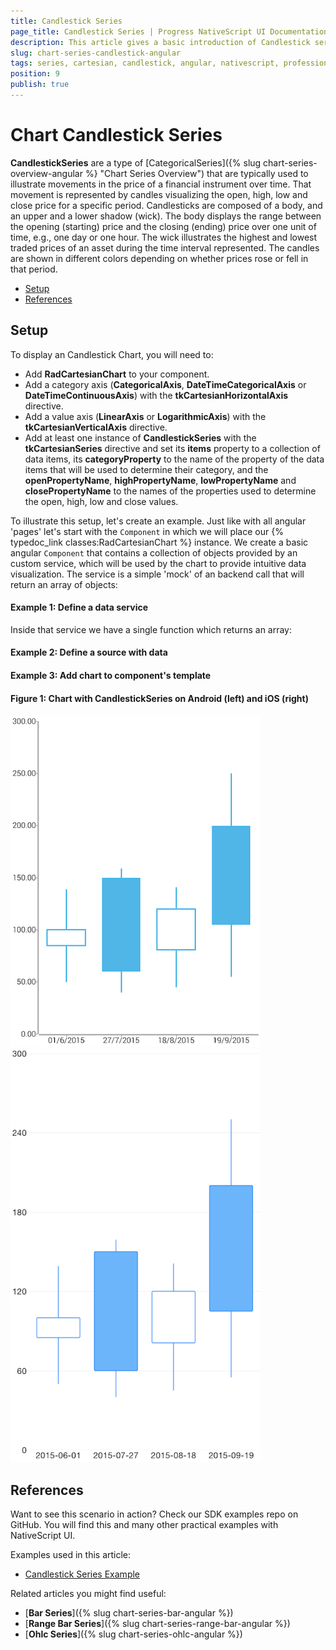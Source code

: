```yaml
---
title: Candlestick Series
page_title: Candlestick Series | Progress NativeScript UI Documentation
description: This article gives a basic introduction of Candlestick series and continues with a sample scenario of how Candlestick series are used.
slug: chart-series-candlestick-angular
tags: series, cartesian, candlestick, angular, nativescript, professional, ui
position: 9
publish: true
---
```


# Chart Candlestick Series

**CandlestickSeries** are a type of [CategoricalSeries]({% slug chart-series-overview-angular %} "Chart Series Overview") that are typically used to illustrate movements in the price of a financial instrument over time. That movement is represented by candles visualizing the open, high, low and close price for a specific period. Candlesticks are composed of a body, and an upper and a lower shadow (wick). The body displays the range between the opening (starting) price and the closing (ending) price over one unit of time, e.g., one day or one hour. The wick illustrates the highest and lowest traded prices of an asset during the time interval represented. The candles are shown in different colors depending on whether prices rose or fell in that period.

* [Setup](#setup)
* [References](#references)

## Setup

To display an Candlestick Chart, you will need to:
- Add **RadCartesianChart** to your component.
- Add a category axis (**CategoricalAxis**, **DateTimeCategoricalAxis** or **DateTimeContinuousAxis**) with the **tkCartesianHorizontalAxis** directive.
- Add a value axis (**LinearAxis** or **LogarithmicAxis**) with the **tkCartesianVerticalAxis** directive.
- Add at least one instance of **CandlestickSeries** with the **tkCartesianSeries** directive and set its **items** property to a collection of data items, its **categoryProperty** to the name of the property of the data items that will be used to determine their category, and the **openPropertyName**, **highPropertyName**, **lowPropertyName** and **closePropertyName** to the names of the properties used to determine the open, high, low and close values.

To illustrate this setup, let's create an example. Just like with all angular 'pages' let's start with the `Component` in which we will place our {% typedoc_link classes:RadCartesianChart %} instance. We create a basic angular `Component` that contains a collection of objects provided by an custom service, which will be used by the chart to provide intuitive data visualization. The service is a simple 'mock' of an backend call that will return an array of objects:

 #### Example 1: Define a data service
 
<snippet id='chart-angular-data-service'/>

Inside that service we have a single function which returns an array:

#### Example 2: Define a source with data

<snippet id='chart-angular-categorical-source'/>

<snippet id='chart-angular-currency'/>

#### Example 3: Add chart to component's template

<snippet id='chart-angular-candlestick-series-component'/>
<snippet id='chart-angular-candlestick-series'/>

#### Figure 1: Chart with CandlestickSeries on Android (left) and iOS (right)

![Cartesian chart: Candlestick series](../../../../img/ns_ui/candlestick_series_android.png " Candlestick Series on Android.") ![Cartesian chart: Candlestick series](../../../../img/ns_ui/candlestick_series_ios.png "Candlestick Series on iOS.")

## References

Want to see this scenario in action?
Check our SDK examples repo on GitHub. You will find this and many other practical examples with NativeScript UI.

Examples used in this article:

* [Candlestick Series Example](https://github.com/NativeScript/nativescript-ui-samples-angular/tree/master/chart/app/examples/series/financial)

Related articles you might find useful:

* [**Bar Series**]({% slug chart-series-bar-angular %})
* [**Range Bar Series**]({% slug chart-series-range-bar-angular %})
* [**Ohlc Series**]({% slug chart-series-ohlc-angular %})
